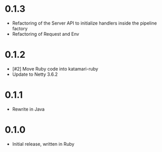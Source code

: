 # 0.1.3

* Refactoring of the Server API to initialize handlers inside the pipeline factory
* Refactoring of Request and Env

# 0.1.2

* [#2] Move Ruby code into katamari-ruby
* Update to Netty 3.6.2

# 0.1.1

* Rewrite in Java

# 0.1.0

* Initial release, written in Ruby